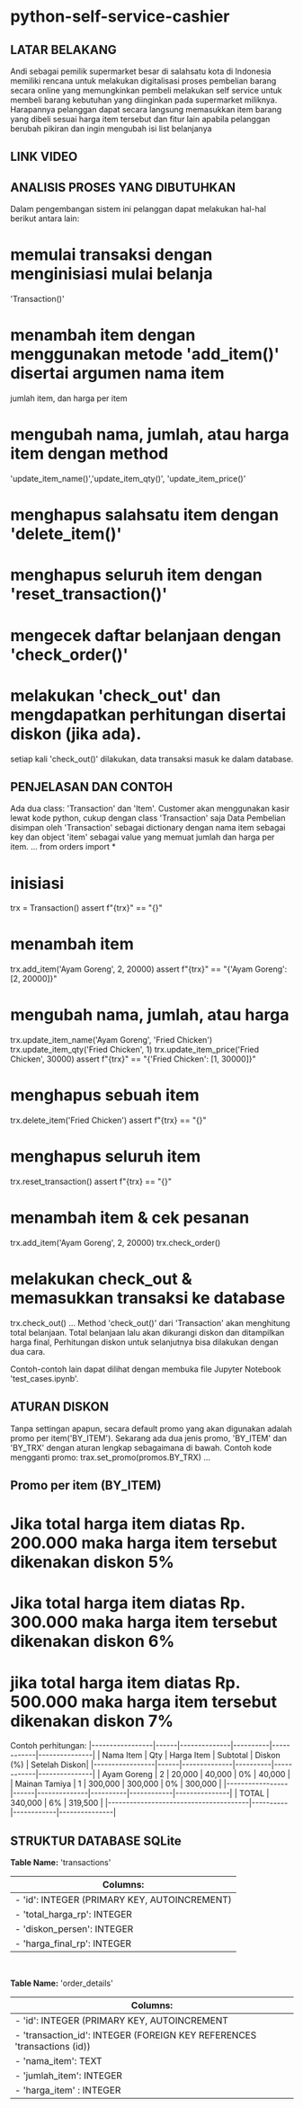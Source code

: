 # python-self-service-cashier

## LATAR BELAKANG
Andi sebagai pemilik supermarket besar di salahsatu kota di Indonesia memiliki rencana untuk 
melakukan digitalisasi proses pembelian barang secara online yang memungkinkan pembeli melakukan 
self service untuk membeli barang kebutuhan yang diinginkan pada supermarket miliknya.
Harapannya pelanggan dapat secara langsung memasukkan item barang yang dibeli sesuai harga item 
tersebut dan fitur lain apabila pelanggan berubah pikiran dan ingin mengubah isi list belanjanya

## LINK VIDEO 


## ANALISIS PROSES YANG DIBUTUHKAN
Dalam pengembangan sistem ini pelanggan dapat melakukan hal-hal berikut antara lain:
# memulai transaksi dengan menginisiasi mulai belanja
  'Transaction()'
# menambah item dengan menggunakan metode 'add_item()' disertai argumen nama item
  jumlah item, dan harga per item
# mengubah nama, jumlah, atau harga item dengan method
  'update_item_name()','update_item_qty()', 'update_item_price()'
# menghapus salahsatu item dengan 'delete_item()'
# menghapus seluruh item dengan 'reset_transaction()'
# mengecek daftar belanjaan dengan 'check_order()'
# melakukan 'check_out' dan mengdapatkan perhitungan disertai diskon (jika ada).
  setiap kali 'check_out()' dilakukan, data transaksi masuk ke dalam database.

## PENJELASAN DAN CONTOH
Ada dua class: 'Transaction' dan 'Item'.
Customer akan menggunakan kasir lewat kode python, cukup dengan class 'Transaction' saja
Data Pembelian disimpan oleh 'Transaction' sebagai dictionary dengan nama item sebagai key dan object
'item' sebagai value yang memuat jumlah dan harga per item.
...
from orders import *

# inisiasi
trx = Transaction()
assert f"{trx}" == "{}"

# menambah item
trx.add_item('Ayam Goreng', 2, 20000)
assert f"{trx}" == "{'Ayam Goreng': [2, 20000]}"

# mengubah nama, jumlah, atau harga
trx.update_item_name('Ayam Goreng', 'Fried Chicken')
trx.update_item_qty('Fried Chicken', 1)
trx.update_item_price('Fried Chicken', 30000)
assert f"{trx}" == "{'Fried Chicken': [1, 30000]}"

# menghapus sebuah item
trx.delete_item('Fried Chicken')
assert f"{trx} == "{}"

# menghapus seluruh item 
trx.reset_transaction()
assert f"{trx} == "{}"

# menambah item & cek pesanan
trx.add_item('Ayam Goreng', 2, 20000)
trx.check_order()

# melakukan check_out & memasukkan transaksi ke database
trx.check_out()
...
Method 'check_out()' dari 'Transaction' akan menghitung total belanjaan.
Total belanjaan lalu akan dikurangi diskon dan ditampilkan harga final,
Perhitungan diskon untuk selanjutnya bisa dilakukan dengan dua cara.

Contoh-contoh lain dapat dilihat dengan membuka file Jupyter Notebook 'test_cases.ipynb'.

## ATURAN DISKON
Tanpa settingan apapun, secara default promo yang akan digunakan adalah promo per item('BY_ITEM').
Sekarang ada dua jenis promo, 'BY_ITEM' dan 'BY_TRX' dengan aturan lengkap sebagaimana di bawah.
Contoh kode mengganti promo:
trax.set_promo(promos.BY_TRX)
...

## Promo per item (BY_ITEM)
# Jika total harga item diatas Rp. 200.000 maka harga item tersebut dikenakan diskon 5%
# Jika total harga item diatas Rp. 300.000 maka harga item tersebut dikenakan diskon 6%
# jika total harga item diatas Rp. 500.000 maka harga item tersebut dikenakan diskon 7%

Contoh perhitungan: 
|-----------------|------|--------------|----------|------------|---------------|
| Nama Item       |  Qty |  Harga Item  | Subtotal | Diskon (%) | Setelah Diskon|
|-----------------|------|--------------|----------|------------|---------------|
| Ayam Goreng     |  2   |  20,000      |  40,000  | 0%         |  40,000       |
| Mainan Tamiya   |  1   |  300,000     | 300,000  | 0%         | 300,000       |
|-----------------|------|--------------|----------|------------|---------------|
| TOTAL                                 | 340,000  | 6%         | 319,500       |
|---------------------------------------|----------|------------|---------------|
<br>

## STRUKTUR DATABASE SQLite

**Table Name:** 'transactions'

| **Columns:**                                   |
|------------------------------------------------|
| - 'id': INTEGER (PRIMARY KEY, AUTOINCREMENT)   |
| - 'total_harga_rp': INTEGER                    |
| - 'diskon_persen': INTEGER                     |
| - 'harga_final_rp': INTEGER                    |

<br>

**Table Name:** 'order_details'

| **Columns:**                                                            |
|-------------------------------------------------------------------------|
| - 'id': INTEGER (PRIMARY KEY, AUTOINCREMENT                             | 
| - 'transaction_id': INTEGER (FOREIGN KEY REFERENCES 'transactions (id)) |
| - 'nama_item': TEXT                                                     |
| - 'jumlah_item': INTEGER                                                |
| - 'harga_item' : INTEGER                                                |
